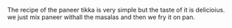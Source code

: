 The recipe of the paneer tikka is very simple but the taste of it is delicioius. we just mix paneer withall the masalas and then we fry it on pan.